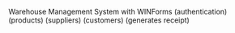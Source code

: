 Warehouse Management System with WINForms
(authentication)
(products)
(suppliers)
(customers)
(generates receipt)
